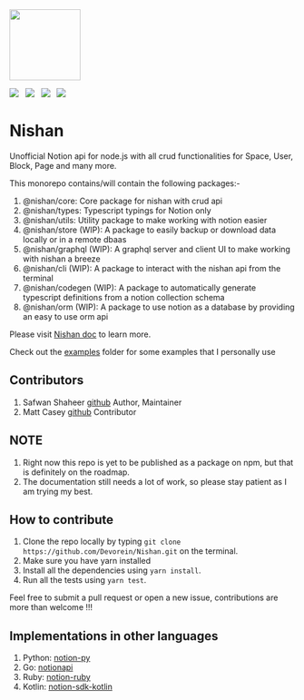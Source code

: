 <img height="125px" width="125px" src = "https://raw.githubusercontent.com/Devorein/Nishan/655689d3d66210126c0a19be473074d790d33e0a/public/Logo.svg">

<img src="https://github.com/devorein/nishan/workflows/Lint,%20Build%20and%20Test/badge.svg"/> &nbsp; <img src="https://img.shields.io/github/repo-size/devorein/nishan?style=flat-square"/> &nbsp; <img src="https://img.shields.io/github/stars/devorein/nishan?style=flat-square" /> &nbsp; <img src="https://img.shields.io/github/commit-activity/m/devorein/nishan" />

# Nishan

Unofficial Notion api for node.js with all crud functionalities for Space, User, Block, Page and many more.

This monorepo contains/will contain the following packages:-

1. @nishan/core: Core package for nishan with crud api
2. @nishan/types: Typescript typings for Notion only
3. @nishan/utils: Utility package to make working with notion easier
4. @nishan/store (WIP): A package to easily backup or download data locally or in a remote dbaas
5. @nishan/graphql (WIP): A graphql server and client UI to make working with nishan a breeze
6. @nishan/cli (WIP): A package to interact with the nishan api from the terminal
7. @nishan/codegen (WIP): A package to automatically generate typescript definitions from a notion collection schema
8. @nishan/orm (WIP): A package to use notion as a database by providing an easy to use orm api

Please visit [Nishan doc](https://nishan-docs.netlify.app/) to learn more.

Check out the [examples](https://github.com/Devorein/Nishan/tree/master/examples) folder for some examples that I personally use

## Contributors

1. Safwan Shaheer [github](https://github.com/Devorein) Author, Maintainer
2. Matt Casey [github](https://github.com/mattcasey) Contributor

## NOTE

1. Right now this repo is yet to be published as a package on npm, but that is definitely on the roadmap.
2. The documentation still needs a lot of work, so please stay patient as I am trying my best.

## How to contribute

1. Clone the repo locally by typing `git clone https://github.com/Devorein/Nishan.git` on the terminal.
2. Make sure you have yarn installed
3. Install all the dependencies using `yarn install`.
4. Run all the tests using `yarn test`.

Feel free to submit a pull request or open a new issue, contributions are more than welcome !!!

## Implementations in other languages

1. Python: [notion-py](https://github.com/jamalex/notion-py)
2. Go: [notionapi](https://github.com/kjk/notionapi)
3. Ruby: [notion-ruby](https://github.com/danmurphy1217/notion-ruby)
4. Kotlin: [notion-sdk-kotlin](https://github.com/notionsdk/notion-sdk-kotlin)

